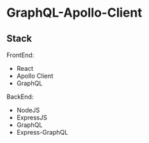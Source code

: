 # GraphQL-Apollo-Client



## Stack
FrontEnd:
- React
- Apollo Client
- GraphQL

BackEnd:
- NodeJS
- ExpressJS
- GraphQL
- Express-GraphQL
